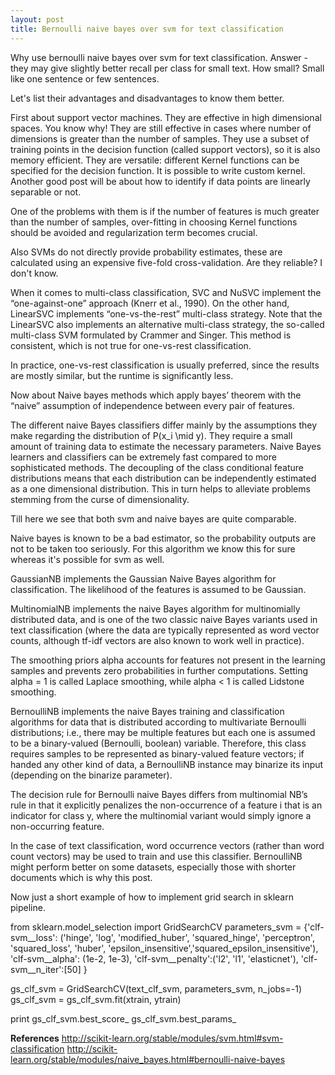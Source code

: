 ```yaml
---
layout: post
title: Bernoulli naive bayes over svm for text classification
---
```


Why use bernoulli naive bayes over svm for text classification. Answer - they may give slightly better recall per class for small text. How small? Small like one sentence or few sentences. 

Let's list their advantages and disadvantages to know them better.

First about support vector machines. They are effective in high dimensional spaces. You know why! They are still effective in cases where number of dimensions is greater than the number of samples. They use a subset of training points in the decision function (called support vectors), so it is also memory efficient. They are versatile: different Kernel functions can be specified for the decision function. It is possible to write custom kernel. Another good post will be about how to identify if data points are linearly separable or not.

One of the problems with them is if the number of features is much greater than the number of samples, over-fitting in choosing Kernel functions should be avoided and regularization term becomes crucial.

Also SVMs do not directly provide probability estimates, these are calculated using an expensive five-fold cross-validation. Are they reliable? I don't know.

When it comes to multi-class classification, SVC and NuSVC implement the “one-against-one” approach (Knerr et al., 1990). On the other hand, LinearSVC implements “one-vs-the-rest” multi-class strategy. Note that the LinearSVC also implements an alternative multi-class strategy, the so-called multi-class SVM formulated by Crammer and Singer. This method is consistent, which is not true for one-vs-rest classification. 

In practice, one-vs-rest classification is usually preferred, since the results are mostly similar, but the runtime is significantly less.

Now about Naive bayes methods which apply bayes’ theorem with the “naive” assumption of independence between every pair of features.

The different naive Bayes classifiers differ mainly by the assumptions they make regarding the distribution of P(x_i \mid y).
They require a small amount of training data to estimate the necessary parameters.
Naive Bayes learners and classifiers can be extremely fast compared to more sophisticated methods. The decoupling of the class conditional feature distributions means that each distribution can be independently estimated as a one dimensional distribution. This in turn helps to alleviate problems stemming from the curse of dimensionality.

Till here we see that both svm and naive bayes are quite comparable.

Naive bayes is known to be a bad estimator, so the probability outputs are not to be taken too seriously. For this algorithm we know this for sure whereas it's possible for svm as well.

GaussianNB implements the Gaussian Naive Bayes algorithm for classification. The likelihood of the features is assumed to be Gaussian.

MultinomialNB implements the naive Bayes algorithm for multinomially distributed data, and is one of the two classic naive Bayes variants used in text classification (where the data are typically represented as word vector counts, although tf-idf vectors are also known to work well in practice). 

The smoothing priors alpha accounts for features not present in the learning samples and prevents zero probabilities in further computations. Setting alpha = 1 is called Laplace smoothing, while alpha < 1 is called Lidstone smoothing.

BernoulliNB implements the naive Bayes training and classification algorithms for data that is distributed according to multivariate Bernoulli distributions; i.e., there may be multiple features but each one is assumed to be a binary-valued (Bernoulli, boolean) variable. Therefore, this class requires samples to be represented as binary-valued feature vectors; if handed any other kind of data, a BernoulliNB instance may binarize its input (depending on the binarize parameter).

The decision rule for Bernoulli naive Bayes differs from multinomial NB’s rule in that it explicitly penalizes the non-occurrence of a feature i that is an indicator for class y, where the multinomial variant would simply ignore a non-occurring feature.

In the case of text classification, word occurrence vectors (rather than word count vectors) may be used to train and use this classifier. BernoulliNB might perform better on some datasets, especially those with shorter documents which is why this post.

Now just a short example of how to implement grid search in sklearn pipeline.


from sklearn.model_selection import GridSearchCV
parameters_svm = {'clf-svm__loss': ('hinge', 'log', 'modified_huber', 'squared_hinge', 'perceptron', 'squared_loss', 'huber', 				                  'epsilon_insensitive','squared_epsilon_insensitive'),
                  'clf-svm__alpha': (1e-2, 1e-3), 
                  'clf-svm__penalty':('l2', 'l1', 'elasticnet'),
                  'clf-svm__n_iter':[50] }

gs_clf_svm = GridSearchCV(text_clf_svm, parameters_svm, n_jobs=-1)
gs_clf_svm = gs_clf_svm.fit(xtrain, ytrain)

print gs_clf_svm.best_score_
gs_clf_svm.best_params_



__References__
http://scikit-learn.org/stable/modules/svm.html#svm-classification
http://scikit-learn.org/stable/modules/naive_bayes.html#bernoulli-naive-bayes



